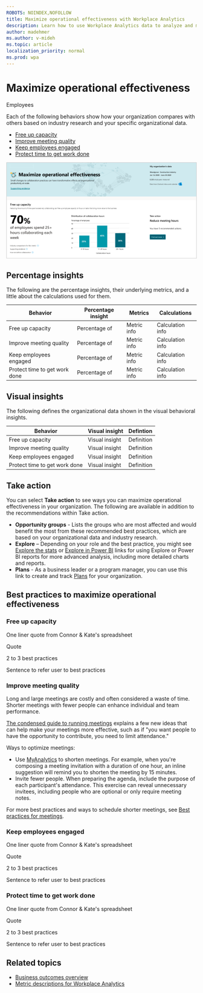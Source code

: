 ```yaml
---
ROBOTS: NOINDEX,NOFOLLOW
title: Maximize operational effectiveness with Workplace Analytics
description: Learn how to use Workplace Analytics data to analyze and maximize operational effectiveness in your organization
author: madehmer
ms.author: v-mideh
ms.topic: article
localization_priority: normal 
ms.prod: wpa
---
```


# Maximize operational effectiveness

Employees 

Each of the following behaviors show how your organization compares with others based on industry research and your specific organizational data.

* [Free up capacity](#free-up-capacity)
* [Improve meeting quality](#improve-meeting-quality)
* [Keep employees engaged](#keep-employees-engaged)
* [Protect time to get work done](#protect-time-to-get-work-done)

![Maximize operational effectiveness page](../images/wpa/use/effective-operations.png)

## Percentage insights

The following are the percentage insights, their underlying metrics, and a little about the calculations used for them.

<!-- ![Operational effectiveness percentage insight] < add a visual similar to (../images/wpa/use/accelerate-change-percent.png)  -->

|Behavior |Percentage insight | Metrics |Calculations |
|---------|--------|--------------------|----------------------|
|Free up capacity |Percentage of  |Metric info|Calculation info |
|Improve meeting quality |Percentage of  |Metric info |Calculation info |
|Keep employees engaged |Percentage of  |Metric info |Calculation info |
|Protect time to get work done |Percentage of  |Metric info |Calculation info |

## Visual insights

The following defines the organizational data shown in the visual behavioral insights.

<!-- ![Operational effectiveness visual insight] < add a visual similar to (../images/wpa/use/accelerate-change-visual.png)  -->

|Behavior |Visual insight | Defintion |
|---------|--------|----------------------|
|Free up capacity |Visual insight  |Definition |
|Improve meeting quality |Visual insight  |Definition |
|Keep employees engaged |Visual insight  |Definition |
|Protect time to get work done |Visual insight  |Definition |

## Take action

You can select **Take action** to see ways you can maximize operational effectiveness in your organization. The following are available in addition to the recommendations within Take action.

* **Opportunity groups** - Lists the groups who are most affected and would benefit the most from these recommended best practices, which are based on your organizational data and industry research.
* **Explore**  – Depending on your role and the best practice, you might see [Explore the stats](explore-intro.md) or [Explore in Power BI](../tutorials/power-bi-intro.md) links for using Explore or Power BI reports for more advanced analysis, including more detailed charts and reports.
* **Plans** - As a business leader or a program manager, you can use this link to create and track [Plans](../Tutorials/solutionsv2-intro.md) for your organization.

## Best practices to maximize operational effectiveness

### Free up capacity

One liner quote from Connor & Kate's spreadsheet

Quote

2 to 3 best practices

Sentence to refer user to best practices


### Improve meeting quality

Long and large meetings are costly and often considered a waste of time. Shorter meetings with fewer people can enhance individual and team performance.

[The condensed guide to running meetings](https://insights.office.com/collaboration/how-to-run-effective-meetings-and-stop-wasting-time/) explains a few new ideas that can help make your meetings more effective, such as if "you want people to have the opportunity to contribute, you need to limit attendance."

Ways to optimize meetings:

* Use [MyAnalytics](../myanalytics/use/mya-notifications.md#shorten-a-meeting) to shorten meetings. For example, when you're composing a meeting invitation with a duration of one hour, an inline suggestion will remind you to shorten the meeting by 15 minutes.
* Invite fewer people. When preparing the agenda, include the purpose of each participant's attendance. This exercise can reveal unnecessary invitees, including people who are optional or only require meeting notes.

For more best practices and ways to schedule shorter meetings, see [Best practices for meetings](../tutorials/gm-meetings.md).

### Keep employees engaged

One liner quote from Connor & Kate's spreadsheet

Quote

2 to 3 best practices

Sentence to refer user to best practices

### Protect time to get work done

One liner quote from Connor & Kate's spreadsheet

Quote

2 to 3 best practices

Sentence to refer user to best practices

## Related topics

* [Business outcomes overview](insights.md)
* [Metric descriptions for Workplace Analytics](metric-definitions.md)

